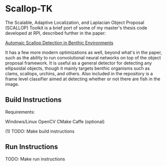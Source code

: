 
Scallop-TK
==========

The Scalable, Adaptive Localization, and Laplacian Object Proposal
(SCALLOP) Toolkit is a brief port of some of my master's thesis code
developed at RPI, described further in the paper:

[Automaic Scallop Detection in Benthic Environments][1]

It has a few more modern optimizations as well, beyond what's in the
paper, such as the ability to run convolutional neural networks on top
of the object proposal framework. It is useful as a general detector
for detecting any ellipsoidal objects, though it mainly targets benthic
organisms such as clams, scallops, urchins, and others. Also included
in the repository is a frame level classifier aimed at detecting whether
or not there are fish in the image.

[1]: https://scholar.google.com/citations?user=ZaCEQN0AAAAJ

Build Instructions
------------------

Requirements:

Windows/Linux
OpenCV
CMake
Caffe (optional)

(1) TODO: Make build instructions

Run Instructions
----------------

TODO: Make run instructions

